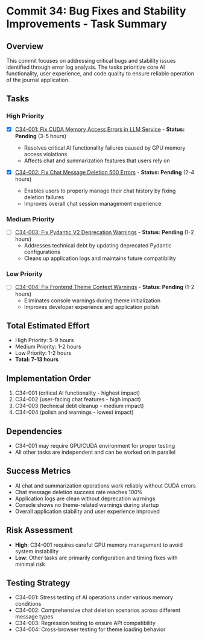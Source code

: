 # Commit 34: Bug Fixes and Stability Improvements - Task Summary

## Overview
This commit focuses on addressing critical bugs and stability issues identified through error log analysis. The tasks prioritize core AI functionality, user experience, and code quality to ensure reliable operation of the journal application.

## Tasks

### High Priority
- [x] [C34-001: Fix CUDA Memory Access Errors in LLM Service](./C34-001-fix-cuda-memory-errors.md) - **Status: Pending** (3-5 hours)
  - Resolves critical AI functionality failures caused by GPU memory access violations
  - Affects chat and summarization features that users rely on

- [x] [C34-002: Fix Chat Message Deletion 500 Errors](./C34-002-fix-chat-message-deletion-errors.md) - **Status: Pending** (2-4 hours)
  - Enables users to properly manage their chat history by fixing deletion failures
  - Improves overall chat session management experience

### Medium Priority
- [ ] [C34-003: Fix Pydantic V2 Deprecation Warnings](./C34-003-fix-pydantic-deprecation-warnings.md) - **Status: Pending** (1-2 hours)
  - Addresses technical debt by updating deprecated Pydantic configurations
  - Cleans up application logs and maintains future compatibility

### Low Priority
- [ ] [C34-004: Fix Frontend Theme Context Warnings](./C34-004-fix-theme-context-warnings.md) - **Status: Pending** (1-2 hours)
  - Eliminates console warnings during theme initialization
  - Improves developer experience and application polish

## Total Estimated Effort
- High Priority: 5-9 hours
- Medium Priority: 1-2 hours
- Low Priority: 1-2 hours
- **Total: 7-13 hours**

## Implementation Order
1. C34-001 (critical AI functionality - highest impact)
2. C34-002 (user-facing chat features - high impact)
3. C34-003 (technical debt cleanup - medium impact)
4. C34-004 (polish and warnings - lowest impact)

## Dependencies
- C34-001 may require GPU/CUDA environment for proper testing
- All other tasks are independent and can be worked on in parallel

## Success Metrics
- AI chat and summarization operations work reliably without CUDA errors
- Chat message deletion success rate reaches 100%
- Application logs are clean without deprecation warnings
- Console shows no theme-related warnings during startup
- Overall application stability and user experience improved

## Risk Assessment
- **High**: C34-001 requires careful GPU memory management to avoid system instability
- **Low**: Other tasks are primarily configuration and timing fixes with minimal risk

## Testing Strategy
- C34-001: Stress testing of AI operations under various memory conditions
- C34-002: Comprehensive chat deletion scenarios across different message types
- C34-003: Regression testing to ensure API compatibility
- C34-004: Cross-browser testing for theme loading behavior
